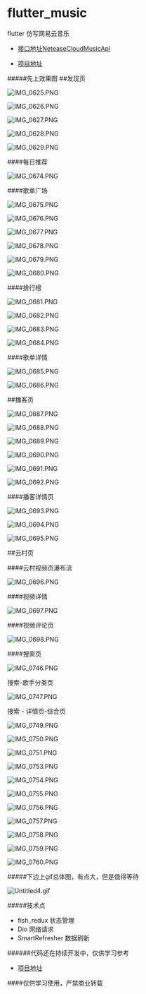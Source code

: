 # flutter_music
flutter 仿写网易云音乐


* [接口地址NeteaseCloudMusicApi](https://github.com/Binaryify/NeteaseCloudMusicApi)


* [项目地址](https://github.com/niuxinhuai/flutter_music)

#####先上效果图
##发现页


![IMG_0625.PNG](https://upload-images.jianshu.io/upload_images/2189604-fb39a69590a46a74.PNG?imageMogr2/auto-orient/strip%7CimageView2/2/w/320)

![IMG_0626.PNG](https://upload-images.jianshu.io/upload_images/2189604-50efdb283b45fef6.PNG?imageMogr2/auto-orient/strip%7CimageView2/2/w/320)


![IMG_0627.PNG](https://upload-images.jianshu.io/upload_images/2189604-2342efcc1eae2e41.PNG?imageMogr2/auto-orient/strip%7CimageView2/2/w/320)

![IMG_0628.PNG](https://upload-images.jianshu.io/upload_images/2189604-9d2e90f64debb118.PNG?imageMogr2/auto-orient/strip%7CimageView2/2/w/320)

![IMG_0629.PNG](https://upload-images.jianshu.io/upload_images/2189604-5adbad55dc5d45ad.PNG?imageMogr2/auto-orient/strip%7CimageView2/2/w/320)

####每日推荐



![IMG_0674.PNG](https://upload-images.jianshu.io/upload_images/2189604-3f73f709d2e1d6ac.PNG?imageMogr2/auto-orient/strip%7CimageView2/2/w/320)

####歌单广场


![IMG_0675.PNG](https://upload-images.jianshu.io/upload_images/2189604-6f1528c02015a266.PNG?imageMogr2/auto-orient/strip%7CimageView2/2/w/320)


![IMG_0676.PNG](https://upload-images.jianshu.io/upload_images/2189604-b9987b5b7bfab5bb.PNG?imageMogr2/auto-orient/strip%7CimageView2/2/w/320)


![IMG_0677.PNG](https://upload-images.jianshu.io/upload_images/2189604-cfe6dd69dba73afd.PNG?imageMogr2/auto-orient/strip%7CimageView2/2/w/320)


![IMG_0678.PNG](https://upload-images.jianshu.io/upload_images/2189604-36296df748860ab3.PNG?imageMogr2/auto-orient/strip%7CimageView2/2/w/320)


![IMG_0679.PNG](https://upload-images.jianshu.io/upload_images/2189604-ee9de71607b65e9a.PNG?imageMogr2/auto-orient/strip%7CimageView2/2/w/320)



![IMG_0680.PNG](https://upload-images.jianshu.io/upload_images/2189604-05409f0d7478e031.PNG?imageMogr2/auto-orient/strip%7CimageView2/2/w/320)


####排行榜




![IMG_0681.PNG](https://upload-images.jianshu.io/upload_images/2189604-e9d3710cf5274036.PNG?imageMogr2/auto-orient/strip%7CimageView2/2/w/320)


![IMG_0682.PNG](https://upload-images.jianshu.io/upload_images/2189604-db2bbce157f8d8e7.PNG?imageMogr2/auto-orient/strip%7CimageView2/2/w/320)



![IMG_0683.PNG](https://upload-images.jianshu.io/upload_images/2189604-3b511279747009a9.PNG?imageMogr2/auto-orient/strip%7CimageView2/2/w/320)


![IMG_0684.PNG](https://upload-images.jianshu.io/upload_images/2189604-bd30e3c250a087c7.PNG?imageMogr2/auto-orient/strip%7CimageView2/2/w/320)


####歌单详情



![IMG_0685.PNG](https://upload-images.jianshu.io/upload_images/2189604-0406dc27235116ec.PNG?imageMogr2/auto-orient/strip%7CimageView2/2/w/320)


![IMG_0686.PNG](https://upload-images.jianshu.io/upload_images/2189604-341985224357b5e1.PNG?imageMogr2/auto-orient/strip%7CimageView2/2/w/320)


##播客页



![IMG_0687.PNG](https://upload-images.jianshu.io/upload_images/2189604-31bb99d1e536fbea.PNG?imageMogr2/auto-orient/strip%7CimageView2/2/w/320)

![IMG_0688.PNG](https://upload-images.jianshu.io/upload_images/2189604-8f8409809bdb53d7.PNG?imageMogr2/auto-orient/strip%7CimageView2/2/w/320)

![IMG_0689.PNG](https://upload-images.jianshu.io/upload_images/2189604-1405a2ec3edc4cbc.PNG?imageMogr2/auto-orient/strip%7CimageView2/2/w/320)

![IMG_0690.PNG](https://upload-images.jianshu.io/upload_images/2189604-cf040e59a8716c6c.PNG?imageMogr2/auto-orient/strip%7CimageView2/2/w/320)

![IMG_0691.PNG](https://upload-images.jianshu.io/upload_images/2189604-82bb3ea615400ed9.PNG?imageMogr2/auto-orient/strip%7CimageView2/2/w/320)

![IMG_0692.PNG](https://upload-images.jianshu.io/upload_images/2189604-7bf76561dcce11b7.PNG?imageMogr2/auto-orient/strip%7CimageView2/2/w/320)

####播客详情页



![IMG_0693.PNG](https://upload-images.jianshu.io/upload_images/2189604-1ac1472d8ab06ee4.PNG?imageMogr2/auto-orient/strip%7CimageView2/2/w/320)

![IMG_0694.PNG](https://upload-images.jianshu.io/upload_images/2189604-9735152c14daae36.PNG?imageMogr2/auto-orient/strip%7CimageView2/2/w/320)

![IMG_0695.PNG](https://upload-images.jianshu.io/upload_images/2189604-988799acfb312913.PNG?imageMogr2/auto-orient/strip%7CimageView2/2/w/320)


##云村页

####云村视频页瀑布流




![IMG_0696.PNG](https://upload-images.jianshu.io/upload_images/2189604-6183d89fefbceacf.PNG?imageMogr2/auto-orient/strip%7CimageView2/2/w/320)


####视频详情



![IMG_0697.PNG](https://upload-images.jianshu.io/upload_images/2189604-93abe6909ac99d96.PNG?imageMogr2/auto-orient/strip%7CimageView2/2/w/320)

####视频评论页



![IMG_0698.PNG](https://upload-images.jianshu.io/upload_images/2189604-778c295b5be807f0.PNG?imageMogr2/auto-orient/strip%7CimageView2/2/w/320)


####搜索页

![IMG_0746.PNG](https://upload-images.jianshu.io/upload_images/2189604-2fc71d66b4b29a1f.PNG?imageMogr2/auto-orient/strip%7CimageView2/2/w/220)

搜索-歌手分类页

![IMG_0747.PNG](https://upload-images.jianshu.io/upload_images/2189604-61f7fecf42de4c1b.PNG?imageMogr2/auto-orient/strip%7CimageView2/2/w/220)


搜索 - 详情页-综合页


![IMG_0749.PNG](https://upload-images.jianshu.io/upload_images/2189604-56b81df6f9e8a7ab.PNG?imageMogr2/auto-orient/strip%7CimageView2/2/w/220)

![IMG_0750.PNG](https://upload-images.jianshu.io/upload_images/2189604-f3865e253c3f347e.PNG?imageMogr2/auto-orient/strip%7CimageView2/2/w/220)

![IMG_0751.PNG](https://upload-images.jianshu.io/upload_images/2189604-5b3d366bd4067ad3.PNG?imageMogr2/auto-orient/strip%7CimageView2/2/w/220)

![IMG_0753.PNG](https://upload-images.jianshu.io/upload_images/2189604-82a23a3b4daf95b3.PNG?imageMogr2/auto-orient/strip%7CimageView2/2/w/220)

![IMG_0754.PNG](https://upload-images.jianshu.io/upload_images/2189604-75ba0ac58ff21dfb.PNG?imageMogr2/auto-orient/strip%7CimageView2/2/w/220)


![IMG_0755.PNG](https://upload-images.jianshu.io/upload_images/2189604-16bfdf49d5457977.PNG?imageMogr2/auto-orient/strip%7CimageView2/2/w/220)



![IMG_0756.PNG](https://upload-images.jianshu.io/upload_images/2189604-cf3ae2df37a761d8.PNG?imageMogr2/auto-orient/strip%7CimageView2/2/w/220)



![IMG_0757.PNG](https://upload-images.jianshu.io/upload_images/2189604-563b2f021adb1c9b.PNG?imageMogr2/auto-orient/strip%7CimageView2/2/w/220)


![IMG_0758.PNG](https://upload-images.jianshu.io/upload_images/2189604-972b5a022649a2b8.PNG?imageMogr2/auto-orient/strip%7CimageView2/2/w/220)



![IMG_0759.PNG](https://upload-images.jianshu.io/upload_images/2189604-48e96505c1f49646.PNG?imageMogr2/auto-orient/strip%7CimageView2/2/w/220)


![IMG_0760.PNG](https://upload-images.jianshu.io/upload_images/2189604-929d4f768d9f9bdb.PNG?imageMogr2/auto-orient/strip%7CimageView2/2/w/220)


#####下边上gif总体图，有点大，但是值得等待



![Untitled4.gif](https://upload-images.jianshu.io/upload_images/2189604-9578f8787ea3e644.gif?imageMogr2/auto-orient/strip)




#####技术点


* fish_redux 状态管理
* Dio 网络请求
* SmartRefresher 数据刷新

######代码还在持续开发中，仅供学习参考



* [项目地址](https://github.com/niuxinhuai/flutter_music)



####仅供学习使用，严禁商业转载

